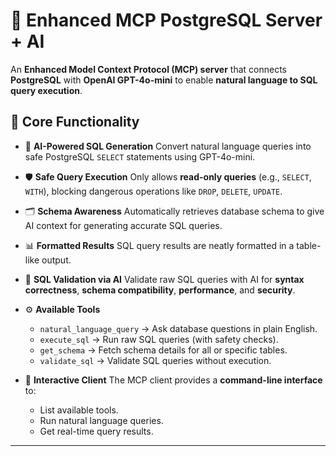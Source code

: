 

# 🚀 Enhanced MCP PostgreSQL Server + AI

An **Enhanced Model Context Protocol (MCP) server** that connects **PostgreSQL** with **OpenAI GPT-4o-mini** to enable **natural language to SQL query execution**.

## 🔎 Core Functionality

* 🤖 **AI-Powered SQL Generation**
  Convert natural language queries into safe PostgreSQL `SELECT` statements using GPT-4o-mini.

* 🛡 **Safe Query Execution**
  Only allows **read-only queries** (e.g., `SELECT`, `WITH`), blocking dangerous operations like `DROP`, `DELETE`, `UPDATE`.

* 🗂 **Schema Awareness**
  Automatically retrieves database schema to give AI context for generating accurate SQL queries.

* 📊 **Formatted Results**
  SQL query results are neatly formatted in a table-like output.

* 📝 **SQL Validation via AI**
  Validate raw SQL queries with AI for **syntax correctness**, **schema compatibility**, **performance**, and **security**.

* ⚙️ **Available Tools**

  * `natural_language_query` → Ask database questions in plain English.
  * `execute_sql` → Run raw SQL queries (with safety checks).
  * `get_schema` → Fetch schema details for all or specific tables.
  * `validate_sql` → Validate SQL queries without execution.

* 💬 **Interactive Client**
  The MCP client provides a **command-line interface** to:

  * List available tools.
  * Run natural language queries.
  * Get real-time query results.

---
